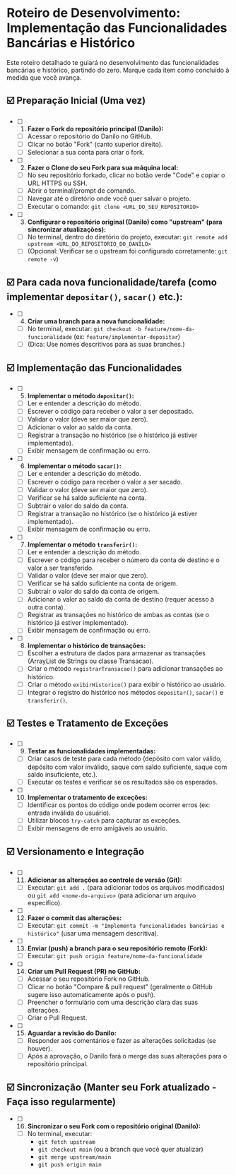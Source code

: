 # Roteiro de Desenvolvimento: Implementação das Funcionalidades Bancárias e Histórico

Este roteiro detalhado te guiará no desenvolvimento das funcionalidades bancárias e histórico, partindo do zero.  Marque cada item como concluído à medida que você avança.

## ☑️ Preparação Inicial (Uma vez)

*   [ ] 1. **Fazer o Fork do repositório principal (Danilo):**
    *   [ ] Acessar o repositório do Danilo no GitHub.
    *   [ ] Clicar no botão "Fork" (canto superior direito).
    *   [ ] Selecionar a sua conta para criar o fork.
*   [ ] 2. **Fazer o Clone do seu Fork para sua máquina local:**
    *   [ ] No seu repositório forkado, clicar no botão verde "Code" e copiar o URL HTTPS ou SSH.
    *   [ ] Abrir o terminal/prompt de comando.
    *   [ ] Navegar até o diretório onde você quer salvar o projeto.
    *   [ ] Executar o comando: `git clone <URL_DO_SEU_REPOSITORIO>`
*   [ ] 3. **Configurar o repositório original (Danilo) como "upstream" (para sincronizar atualizações):**
    *   [ ] No terminal, dentro do diretório do projeto, executar: `git remote add upstream <URL_DO_REPOSITORIO_DO_DANILO>`
    *   [ ] (Opcional: Verificar se o upstream foi configurado corretamente: `git remote -v`)

## ☑️ Para cada nova funcionalidade/tarefa (como implementar `depositar()`, `sacar()` etc.):

*   [ ] 4. **Criar uma branch para a nova funcionalidade:**
    *   [ ] No terminal, executar: `git checkout -b feature/nome-da-funcionalidade` (ex: `feature/implementar-depositar`)
    *   [ ] (Dica: Use nomes descritivos para as suas branches.)

## ☑️ Implementação das Funcionalidades

*   [ ] 5. **Implementar o método `depositar()`:**
    *   [ ] Ler e entender a descrição do método.
    *   [ ] Escrever o código para receber o valor a ser depositado.
    *   [ ] Validar o valor (deve ser maior que zero).
    *   [ ] Adicionar o valor ao saldo da conta.
    *   [ ] Registrar a transação no histórico (se o histórico já estiver implementado).
    *   [ ] Exibir mensagem de confirmação ou erro.
*   [ ] 6. **Implementar o método `sacar()`:**
    *   [ ] Ler e entender a descrição do método.
    *   [ ] Escrever o código para receber o valor a ser sacado.
    *   [ ] Validar o valor (deve ser maior que zero).
    *   [ ] Verificar se há saldo suficiente na conta.
    *   [ ] Subtrair o valor do saldo da conta.
    *   [ ] Registrar a transação no histórico (se o histórico já estiver implementado).
    *   [ ] Exibir mensagem de confirmação ou erro.
*   [ ] 7. **Implementar o método `transferir()`:**
    *   [ ] Ler e entender a descrição do método.
    *   [ ] Escrever o código para receber o número da conta de destino e o valor a ser transferido.
    *   [ ] Validar o valor (deve ser maior que zero).
    *   [ ] Verificar se há saldo suficiente na conta de origem.
    *   [ ] Subtrair o valor do saldo da conta de origem.
    *   [ ] Adicionar o valor ao saldo da conta de destino (requer acesso à outra conta).
    *   [ ] Registrar as transações no histórico de ambas as contas (se o histórico já estiver implementado).
    *   [ ] Exibir mensagem de confirmação ou erro.
*   [ ] 8. **Implementar o histórico de transações:**
    *   [ ] Escolher a estrutura de dados para armazenar as transações (ArrayList de Strings ou classe Transacao).
    *   [ ] Criar o método `registrarTransacao()` para adicionar transações ao histórico.
    *   [ ] Criar o método `exibirHistorico()` para exibir o histórico ao usuário.
    *   [ ] Integrar o registro do histórico nos métodos `depositar()`, `sacar()` e `transferir()`.

## ☑️ Testes e Tratamento de Exceções

*   [ ] 9. **Testar as funcionalidades implementadas:**
    *   [ ] Criar casos de teste para cada método (depósito com valor válido, depósito com valor inválido, saque com saldo suficiente, saque com saldo insuficiente, etc.).
    *   [ ] Executar os testes e verificar se os resultados são os esperados.
*   [ ] 10. **Implementar o tratamento de exceções:**
    *   [ ] Identificar os pontos do código onde podem ocorrer erros (ex: entrada inválida do usuário).
    *   [ ] Utilizar blocos `try-catch` para capturar as exceções.
    *   [ ] Exibir mensagens de erro amigáveis ao usuário.

## ☑️ Versionamento e Integração

*   [ ] 11. **Adicionar as alterações ao controle de versão (Git):**
    *   [ ] Executar: `git add .` (para adicionar todos os arquivos modificados) ou `git add <nome-do-arquivo>` (para adicionar um arquivo específico).
*   [ ] 12. **Fazer o commit das alterações:**
    *   [ ] Executar: `git commit -m "Implementa funcionalidades bancárias e histórico"` (usar uma mensagem descritiva).
*   [ ] 13. **Enviar (push) a branch para o seu repositório remoto (Fork):**
    *   [ ] Executar: `git push origin feature/nome-da-funcionalidade`
*   [ ] 14. **Criar um Pull Request (PR) no GitHub:**
    *   [ ] Acessar o seu repositório Fork no GitHub.
    *   [ ] Clicar no botão "Compare & pull request" (geralmente o GitHub sugere isso automaticamente após o push).
    *   [ ] Preencher o formulário com uma descrição clara das suas alterações.
    *   [ ] Criar o Pull Request.
*   [ ] 15. **Aguardar a revisão do Danilo:**
    *   [ ] Responder aos comentários e fazer as alterações solicitadas (se houver).
    *   [ ] Após a aprovação, o Danilo fará o merge das suas alterações para o repositório principal.

## ☑️ Sincronização (Manter seu Fork atualizado - Faça isso regularmente)

*   [ ] 16. **Sincronizar o seu Fork com o repositório original (Danilo):**
    *   [ ] No terminal, executar:
        *   `git fetch upstream`
        *   `git checkout main` (ou a branch que você quer atualizar)
        *   `git merge upstream/main`
        *   `git push origin main`
